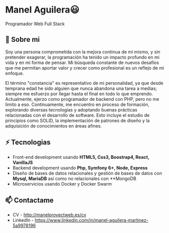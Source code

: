 # Manel Aguilera😃
Programador Web Full Stack

## 🧐 Sobre mi
Soy una persona comprometida con la mejora continua de mí mismo, y sin pretender exagerar, la programación ha tenido un impacto profundo en mi vida y en mi forma de pensar. Mi búsqueda constante de nuevos desafíos que me permitan aportar valor y crecer como profesional es un reflejo de mi enfoque.

El término "constancia" es representativo de mi personalidad, ya que desde temprana edad he sido alguien que nunca abandona una tarea a medias; siempre me esfuerzo por llegar hasta el final en todo lo que emprendo. Actualmente, ejerzo como programador de backend con PHP, pero no me limito a eso. Continuamente, me encuentro en proceso de formación, explorando diversas tecnologías y adoptando buenas prácticas relacionadas con el desarrollo de software. Esto incluye el estudio de principios como SOLID, la implementación de patrones de diseño y la adquisición de conocimientos en áreas afines.

## ⚡ Tecnologias

- Front-end development usando **HTML5, Css3, Boostrap4, React, VanillaJS**
- Backend development usando **Php, Symfony 6+, Node, Express**
- Diseño de bases de datos relacionales y gestión de bases de datos con **Mysql, MariaDB** así como no relacionales con **MongoDB
- Microservicios usando Docker y Docker Swarm

## 📫 Contactame
- CV - http://manelproyectweb.es/cv
- LinkedIn - https://www.linkedin.com/in/manel-aguilera-martinez-5a9978196
